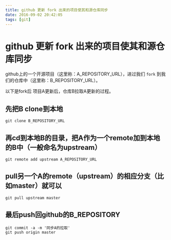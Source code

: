 ```yaml
---
title: github 更新 fork 出来的项目使其和源仓库同步
date: 2016-09-02 20:42:05
tags: [git]
---
```

# github 更新 fork 出来的项目使其和源仓库同步 #

github上的一个开源项目（这里称：A_REPOSITORY_URL），进过我们 `fork` 到我们的仓库中（这里称：B_REPOSITORY_URL）。

以下是fork后 项目A更新后，仓库B拉取A更新的过程。

## 先把B clone到本地 ##

    git clone B_REPOSITORY_URL

## 再cd到本地B的目录，把A作为一个remote加到本地的B中（一般命名为upstream） ##

    git remote add upstream A_REPOSITORY_URL

## pull另一个A的remote（upstream）的相应分支（比如master）就可以 ##

    git pull upstream master

## 最后push回github的B_REPOSITORY ##

    git commit -a -m '同步A的拉取'
    git push origin master